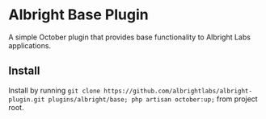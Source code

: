 # Albright Base Plugin
A simple October plugin that provides base functionality to Albright Labs applications.

## Install
Install by running `git clone https://github.com/albrightlabs/albright-plugin.git plugins/albright/base; php artisan october:up;` from project root.
